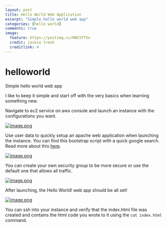 ```yaml
---
layout: post
title: Hello World Web Application
excerpt: "Simple hello world web app"
categories: [hello world]
comments: true
image:
  feature: https://postimg.cc/RNCVfT5n
  credit: jackie trenh
  creditlink: #
---
```


# helloworld
Simple hello world web app

I like to keep it simple and start off with the very basics when learning something new.

Navigate to ec2 service on aws console and launch an instance with the configurations you want.

[![image.png](https://i.postimg.cc/L4qgT4fc/image.png)](https://postimg.cc/14QzRQvB)

Use user data to quickly setup an apache web application when launching the instance. You can find this bootstrap script with a quick google search. Read more about this [here](https://docs.aws.amazon.com/AWSEC2/latest/UserGuide/user-data.html).



[![image.png](https://i.postimg.cc/pTFcQbBK/image.png)](https://postimg.cc/sQ3JyLq2)

You can create your own security group to be more secure or use the default one that allows all traffic.



[![image.png](https://i.postimg.cc/MKVcCs9t/image.png)](https://postimg.cc/RNCVfT5n)

After launching, the Hello World! web app should be all set!



[![image.png](https://i.postimg.cc/90TMjMYz/image.png)](https://postimg.cc/tnqy39fH)


You can ssh into your instance and verify that the index.html file was created and contains the html code you wrote to it using the 
```cat index.html``` command.

